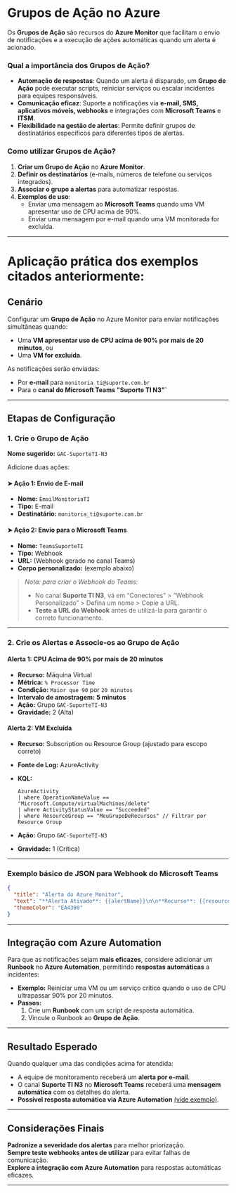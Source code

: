 # Grupos de Ação no Azure

Os **Grupos de Ação** são recursos do **Azure Monitor** que facilitam o envio de notificações e a execução de ações automáticas quando um alerta é acionado.

### Qual a importância dos Grupos de Ação?

- **Automação de respostas**: Quando um alerta é disparado, um **Grupo de Ação** pode executar scripts, reiniciar serviços ou escalar incidentes para equipes responsáveis.
- **Comunicação eficaz**: Suporte a notificações via **e-mail, SMS, aplicativos móveis, webhooks** e integrações com **Microsoft Teams** e **ITSM**.
- **Flexibilidade na gestão de alertas**: Permite definir grupos de destinatários específicos para diferentes tipos de alertas.

### Como utilizar Grupos de Ação?

1. **Criar um Grupo de Ação** no **Azure Monitor**.
2. **Definir os destinatários** (e-mails, números de telefone ou serviços integrados).
3. **Associar o grupo a alertas** para automatizar respostas.
4. **Exemplos de uso**:
   - Enviar uma mensagem ao **Microsoft Teams** quando uma VM apresentar uso de CPU acima de 90%.
   - Enviar uma mensagem por e-mail quando uma VM monitorada for excluída.

---

# Aplicação prática dos exemplos citados anteriormente:

## Cenário

Configurar um **Grupo de Ação** no Azure Monitor para enviar notificações simultâneas quando:

- Uma **VM apresentar uso de CPU acima de 90% por mais de 20 minutos**, ou
- Uma **VM for excluída**.

As notificações serão enviadas:
- Por **e-mail** para `monitoria_ti@suporte.com.br`
- Para o **canal do Microsoft Teams "Suporte TI N3"`**

---

## Etapas de Configuração

### 1. Crie o Grupo de Ação

**Nome sugerido:** `GAC-SuporteTI-N3`

Adicione duas ações:

#### ➤ Ação 1: Envio de E-mail

- **Nome:** `EmailMonitoriaTI`
- **Tipo:** E-mail
- **Destinatário:** `monitoria_ti@suporte.com.br`

#### ➤ Ação 2: Envio para o Microsoft Teams

- **Nome:** `TeamsSuporteTI`
- **Tipo:** Webhook
- **URL:** (Webhook gerado no canal Teams)
- **Corpo personalizado:** (exemplo abaixo)

> *Nota: para criar o Webhook do Teams:*
> - No canal **Suporte TI N3**, vá em “Conectores” > “Webhook Personalizado” > Defina um nome > Copie a URL.
> - **Teste a URL do Webhook** antes de utilizá-la para garantir o correto funcionamento.

---

### 2. Crie os Alertas e Associe-os ao Grupo de Ação

#### Alerta 1: CPU Acima de 90% por mais de 20 minutos

- **Recurso:** Máquina Virtual
- **Métrica:** `% Processor Time`
- **Condição:** `Maior que 90` por `20 minutos`
- **Intervalo de amostragem:** **5 minutos**
- **Ação:** Grupo `GAC-SuporteTI-N3`
- **Gravidade:** 2 (Alta)

#### Alerta 2: VM Excluída

- **Recurso:** Subscription ou Resource Group (ajustado para escopo correto)
- **Fonte de Log:** AzureActivity
- **KQL:**
  
  ```kql
  AzureActivity
  | where OperationNameValue == "Microsoft.Compute/virtualMachines/delete"
  | where ActivityStatusValue == "Succeeded"
  | where ResourceGroup == "MeuGrupoDeRecursos" // Filtrar por Resource Group
  ```

- **Ação:** Grupo `GAC-SuporteTI-N3`
- **Gravidade:** 1 (Crítica)

---

### Exemplo básico de JSON para Webhook do Microsoft Teams

```json
{
  "title": "Alerta do Azure Monitor",
  "text": "**Alerta Ativado**: {{alertName}}\n\n**Recurso**: {{resourceName}}\n**Descrição**: {{description}}\n**Hora**: {{timestamp}}",
  "themeColor": "EA4300"
}
```

---

## Integração com Azure Automation

Para que as notificações sejam **mais eficazes**, considere adicionar um **Runbook** no **Azure Automation**, permitindo **respostas automáticas** a incidentes:

- **Exemplo:** Reiniciar uma VM ou um serviço crítico quando o uso de CPU ultrapassar 90% por 20 minutos.
- **Passos:**
  1. Crie um **Runbook** com um script de resposta automática.
  2. Vincule o Runbook ao **Grupo de Ação**.

---

## Resultado Esperado

Quando qualquer uma das condições acima for atendida:

- A equipe de monitoramento receberá um **alerta por e-mail**.
- O canal **Suporte TI N3** no **Microsoft Teams** receberá uma **mensagem automática** com os detalhes do alerta.
- **Possível resposta automática via Azure Automation** [(vide exemplo)](docs/resposta_automatica.md).

---

## Considerações Finais

**Padronize a severidade dos alertas** para melhor priorização.  
**Sempre teste webhooks antes de utilizar** para evitar falhas de comunicação.  
**Explore a integração com Azure Automation** para respostas automáticas eficazes.

---

